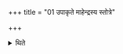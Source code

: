 +++
title = "01 उपाकृते माहेन्द्रस्य स्तोत्रे"

+++

<details><summary>थिते</summary>

उपाकृते माहेन्द्रस्य स्तोत्रे सर्वा वाचो वदन्ति १
</details>
